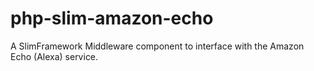 # php-slim-amazon-echo
A SlimFramework Middleware component to interface with the Amazon Echo (Alexa) service.

